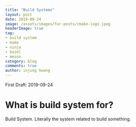 ```yaml
---
title: "Build Systems"
layout: post
date: 2019-09-24
image: /assets/images/for-posts/cmake-logo.jpeg
headerImage: true
tag:
- build system
- make
- ninja
- bazel
- meson
category: blog
comments: true
author: injung hwang
---
```


First Draft: 2019-09-24


# What is build system for?

Build System. Literally the system related to build something.
